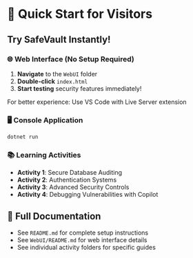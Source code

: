 # 🚀 Quick Start for Visitors

## Try SafeVault Instantly!

### 🌐 Web Interface (No Setup Required)
1. **Navigate** to the `WebUI` folder
2. **Double-click** `index.html` 
3. **Start testing** security features immediately!

For better experience: Use VS Code with Live Server extension

### 🖥️ Console Application
```bash
dotnet run
```

### 📚 Learning Activities
- **Activity 1**: Secure Database Auditing
- **Activity 2**: Authentication Systems  
- **Activity 3**: Advanced Security Controls
- **Activity 4**: Debugging Vulnerabilities with Copilot

## 📖 Full Documentation
- See `README.md` for complete setup instructions
- See `WebUI/README.md` for web interface details
- See individual activity folders for specific guides
